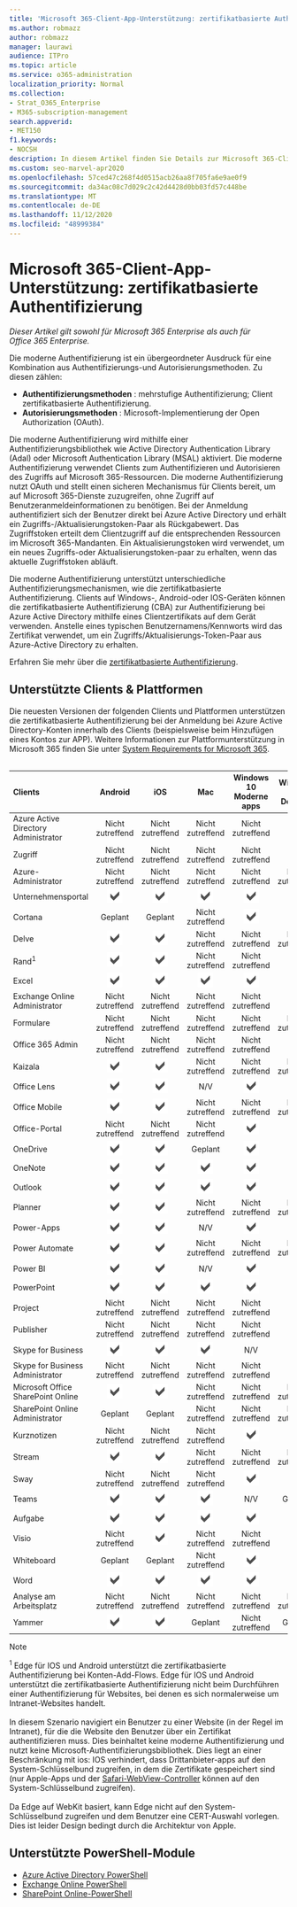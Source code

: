 ```yaml
---
title: 'Microsoft 365-Client-App-Unterstützung: zertifikatbasierte Authentifizierung'
ms.author: robmazz
author: robmazz
manager: laurawi
audience: ITPro
ms.topic: article
ms.service: o365-administration
localization_priority: Normal
ms.collection:
- Strat_O365_Enterprise
- M365-subscription-management
search.appverid:
- MET150
f1.keywords:
- NOCSH
description: In diesem Artikel finden Sie Details zur Microsoft 365-Client-App-Unterstützung für die zertifikatbasierte Authentifizierung.
ms.custom: seo-marvel-apr2020
ms.openlocfilehash: 57ced47c268f4d0515acb26aa8f705fa6e9ae0f9
ms.sourcegitcommit: da34ac08c7d029c2c42d4428d0bb03fd57c448be
ms.translationtype: MT
ms.contentlocale: de-DE
ms.lasthandoff: 11/12/2020
ms.locfileid: "48999384"
---
```

# <a name="microsoft-365-client-app-support-certificate-based-authentication"></a>Microsoft 365-Client-App-Unterstützung: zertifikatbasierte Authentifizierung

*Dieser Artikel gilt sowohl für Microsoft 365 Enterprise als auch für Office 365 Enterprise.*

Die moderne Authentifizierung ist ein übergeordneter Ausdruck für eine Kombination aus Authentifizierungs-und Autorisierungsmethoden. Zu diesen zählen:

- **Authentifizierungsmethoden** : mehrstufige Authentifizierung; Client zertifikatbasierte Authentifizierung.
- **Autorisierungsmethoden** : Microsoft-Implementierung der Open Authorization (OAuth).

Die moderne Authentifizierung wird mithilfe einer Authentifizierungsbibliothek wie Active Directory Authentication Library (Adal) oder Microsoft Authentication Library (MSAL) aktiviert. Die moderne Authentifizierung verwendet Clients zum Authentifizieren und Autorisieren des Zugriffs auf Microsoft 365-Ressourcen. Die moderne Authentifizierung nutzt OAuth und stellt einen sicheren Mechanismus für Clients bereit, um auf Microsoft 365-Dienste zuzugreifen, ohne Zugriff auf Benutzeranmeldeinformationen zu benötigen. Bei der Anmeldung authentifiziert sich der Benutzer direkt bei Azure Active Directory und erhält ein Zugriffs-/Aktualisierungstoken-Paar als Rückgabewert. Das Zugriffstoken erteilt dem Clientzugriff auf die entsprechenden Ressourcen im Microsoft 365-Mandanten. Ein Aktualisierungstoken wird verwendet, um ein neues Zugriffs-oder Aktualisierungstoken-paar zu erhalten, wenn das aktuelle Zugriffstoken abläuft.

Die moderne Authentifizierung unterstützt unterschiedliche Authentifizierungsmechanismen, wie die zertifikatbasierte Authentifizierung. Clients auf Windows-, Android-oder IOS-Geräten können die zertifikatbasierte Authentifizierung (CBA) zur Authentifizierung bei Azure Active Directory mithilfe eines Clientzertifikats auf dem Gerät verwenden. Anstelle eines typischen Benutzernamens/Kennworts wird das Zertifikat verwendet, um ein Zugriffs/Aktualisierungs-Token-Paar aus Azure-Active Directory zu erhalten.

Erfahren Sie mehr über die [zertifikatbasierte Authentifizierung](https://docs.microsoft.com/azure/active-directory/authentication/active-directory-certificate-based-authentication-get-started).

## <a name="supported-clients--platforms"></a>Unterstützte Clients & Plattformen

Die neuesten Versionen der folgenden Clients und Plattformen unterstützen die zertifikatbasierte Authentifizierung bei der Anmeldung bei Azure Active Directory-Konten innerhalb des Clients (beispielsweise beim Hinzufügen eines Kontos zur APP). Weitere Informationen zur Plattformunterstützung in Microsoft 365 finden Sie unter [System Requirements for Microsoft 365](https://www.microsoft.com/microsoft-365/microsoft-365-and-office-resources).
<br>
<br>

| Clients | Android | iOS | Mac| Windows 10 <br> Moderne apps| Windows 10 <br> Desktop |
|:---|:---:|:---:|:---:|:---:|:---:|
| Azure Active Directory Administrator | Nicht zutreffend | Nicht zutreffend | Nicht zutreffend | Nicht zutreffend | ![Unterstützt](../media/check-mark.png) |
| Zugriff | Nicht zutreffend | Nicht zutreffend | Nicht zutreffend | Nicht zutreffend | ![Unterstützt](../media/check-mark.png) |
| Azure-Administrator | Nicht zutreffend | Nicht zutreffend | Nicht zutreffend | Nicht zutreffend | Nicht zutreffend |
| Unternehmensportal | ![Unterstützt](../media/check-mark.png) | ![Unterstützt](../media/check-mark.png) | ![Unterstützt](../media/check-mark.png) | ![Unterstützt](../media/check-mark.png) | N/V |
| Cortana | Geplant | Geplant | Nicht zutreffend | ![Unterstützt](../media/check-mark.png) | N/V |
| Delve | ![Unterstützt](../media/check-mark.png) | ![Unterstützt](../media/check-mark.png) | Nicht zutreffend | Nicht zutreffend | Nicht zutreffend |
| Rand<sup>1</sup> | ![Unterstützt](../media/check-mark.png) | ![Unterstützt](../media/check-mark.png) | Nicht zutreffend | Nicht zutreffend | ![Unterstützt](../media/check-mark.png) |
| Excel | ![Unterstützt](../media/check-mark.png) | ![Unterstützt](../media/check-mark.png) | ![Unterstützt](../media/check-mark.png) | ![Unterstützt](../media/check-mark.png) | ![Unterstützt](../media/check-mark.png) |
| Exchange Online Administrator | Nicht zutreffend | Nicht zutreffend | Nicht zutreffend | Nicht zutreffend | ![Unterstützt](../media/check-mark.png) |
| Formulare | Nicht zutreffend | Nicht zutreffend | Nicht zutreffend | Nicht zutreffend | Nicht zutreffend |
| Office 365 Admin | Nicht zutreffend | Nicht zutreffend | Nicht zutreffend | Nicht zutreffend | ![Unterstützt](../media/check-mark.png) |  |
| Kaizala | ![Unterstützt](../media/check-mark.png) | ![Unterstützt](../media/check-mark.png) | Nicht zutreffend | Nicht zutreffend | Nicht zutreffend |
| Office Lens| ![Unterstützt](../media/check-mark.png) | ![Unterstützt](../media/check-mark.png) | N/V | ![Unterstützt](../media/check-mark.png) | N/V |
| Office Mobile | ![Unterstützt](../media/check-mark.png) | ![Unterstützt](../media/check-mark.png) | Nicht zutreffend | Nicht zutreffend | Nicht zutreffend |
| Office-Portal | Nicht zutreffend | Nicht zutreffend | Nicht zutreffend | ![Unterstützt](../media/check-mark.png) | N/V |
| OneDrive | ![Unterstützt](../media/check-mark.png) | ![Unterstützt](../media/check-mark.png) | Geplant | ![Unterstützt](../media/check-mark.png) | ![Unterstützt](../media/check-mark.png) |
| OneNote | ![Unterstützt](../media/check-mark.png) | ![Unterstützt](../media/check-mark.png) | ![Unterstützt](../media/check-mark.png) | ![Unterstützt](../media/check-mark.png) | ![Unterstützt](../media/check-mark.png) |
| Outlook | ![Unterstützt](../media/check-mark.png) | ![Unterstützt](../media/check-mark.png) | ![Unterstützt](../media/check-mark.png) | ![Unterstützt](../media/check-mark.png) | ![Unterstützt](../media/check-mark.png) |
| Planner | ![Unterstützt](../media/check-mark.png) | ![Unterstützt](../media/check-mark.png) | Nicht zutreffend | Nicht zutreffend | Nicht zutreffend |
| Power-Apps | ![Unterstützt](../media/check-mark.png) | ![Unterstützt](../media/check-mark.png) | N/V | ![Unterstützt](../media/check-mark.png) | N/V |
| Power Automate | ![Unterstützt](../media/check-mark.png) | ![Unterstützt](../media/check-mark.png) | Nicht zutreffend | Nicht zutreffend | Nicht zutreffend |
| Power BI | ![Unterstützt](../media/check-mark.png) | ![Unterstützt](../media/check-mark.png) | N/V | ![Unterstützt](../media/check-mark.png) | ![Unterstützt](../media/check-mark.png) |
| PowerPoint | ![Unterstützt](../media/check-mark.png) | ![Unterstützt](../media/check-mark.png) | ![Unterstützt](../media/check-mark.png) | ![Unterstützt](../media/check-mark.png) | ![Unterstützt](../media/check-mark.png) |
| Project | Nicht zutreffend | Nicht zutreffend | Nicht zutreffend | Nicht zutreffend | ![Unterstützt](../media/check-mark.png) |
| Publisher | Nicht zutreffend | Nicht zutreffend | Nicht zutreffend | Nicht zutreffend | ![Unterstützt](../media/check-mark.png) |
| Skype for Business | ![Unterstützt](../media/check-mark.png) | ![Unterstützt](../media/check-mark.png) | ![Unterstützt](../media/check-mark.png) | N/V | ![Unterstützt](../media/check-mark.png) |
| Skype for Business Administrator | Nicht zutreffend | Nicht zutreffend | Nicht zutreffend | Nicht zutreffend | ![Unterstützt](../media/check-mark.png) |
| Microsoft Office SharePoint Online | ![Unterstützt](../media/check-mark.png) | ![Unterstützt](../media/check-mark.png) | Nicht zutreffend | Nicht zutreffend | Nicht zutreffend |
| SharePoint Online Administrator | Geplant | Geplant | Nicht zutreffend | Nicht zutreffend | Nicht zutreffend |
| Kurznotizen | Nicht zutreffend | Nicht zutreffend | Nicht zutreffend | ![Unterstützt](../media/check-mark.png) | N/V |
| Stream | ![Unterstützt](../media/check-mark.png) | ![Unterstützt](../media/check-mark.png) | Nicht zutreffend | Nicht zutreffend | Nicht zutreffend |
| Sway | Nicht zutreffend | Nicht zutreffend | Nicht zutreffend | ![Unterstützt](../media/check-mark.png) | N/V |
| Teams | ![Unterstützt](../media/check-mark.png) | ![Unterstützt](../media/check-mark.png) | ![Unterstützt](../media/check-mark.png) | N/V | Geplant |
| Aufgabe | ![Unterstützt](../media/check-mark.png) | ![Unterstützt](../media/check-mark.png) | ![Unterstützt](../media/check-mark.png) | ![Unterstützt](../media/check-mark.png) | N/V |
| Visio | Nicht zutreffend | ![Unterstützt](../media/check-mark.png) | Nicht zutreffend | Nicht zutreffend | ![Unterstützt](../media/check-mark.png) |
| Whiteboard | Geplant | Geplant | Nicht zutreffend | ![Unterstützt](../media/check-mark.png) | N/V |
| Word | ![Unterstützt](../media/check-mark.png) | ![Unterstützt](../media/check-mark.png) | ![Unterstützt](../media/check-mark.png) | ![Unterstützt](../media/check-mark.png) | ![Unterstützt](../media/check-mark.png) |
| Analyse am Arbeitsplatz | Nicht zutreffend | Nicht zutreffend | Nicht zutreffend | Nicht zutreffend | Nicht zutreffend |
| Yammer | ![Unterstützt](../media/check-mark.png) | ![Unterstützt](../media/check-mark.png) | Geplant | Nicht zutreffend | Geplant |

>[!NOTE]
><sup>1</sup> Edge für IOS und Android unterstützt die zertifikatbasierte Authentifizierung bei Konten-Add-Flows. Edge für IOS und Android unterstützt die zertifikatbasierte Authentifizierung nicht beim Durchführen einer Authentifizierung für Websites, bei denen es sich normalerweise um Intranet-Websites handelt. <br><br>  In diesem Szenario navigiert ein Benutzer zu einer Website (in der Regel im Intranet), für die die Website den Benutzer über ein Zertifikat authentifizieren muss. Dies beinhaltet keine moderne Authentifizierung und nutzt keine Microsoft-Authentifizierungsbibliothek. Dies liegt an einer Beschränkung mit ios: IOS verhindert, dass Drittanbieter-apps auf den System-Schlüsselbund zugreifen, in dem die Zertifikate gespeichert sind (nur Apple-Apps und der [Safari-WebView-Controller](https://developer.apple.com/documentation/safariservices/sfsafariviewcontroller) können auf den System-Schlüsselbund zugreifen). <br><br> Da Edge auf WebKit basiert, kann Edge nicht auf den System-Schlüsselbund zugreifen und dem Benutzer eine CERT-Auswahl vorlegen. Dies ist leider Design bedingt durch die Architektur von Apple.

## <a name="supported-powershell-modules"></a>Unterstützte PowerShell-Module

- [Azure Active Directory PowerShell](https://docs.microsoft.com/powershell/azure/active-directory/overview?view=azureadps-2.0)
- [Exchange Online PowerShell](https://docs.microsoft.com/powershell/exchange/exchange-online-powershell)
- [SharePoint Online-PowerShell](https://docs.microsoft.com/powershell/sharepoint/sharepoint-online/connect-sharepoint-online)


